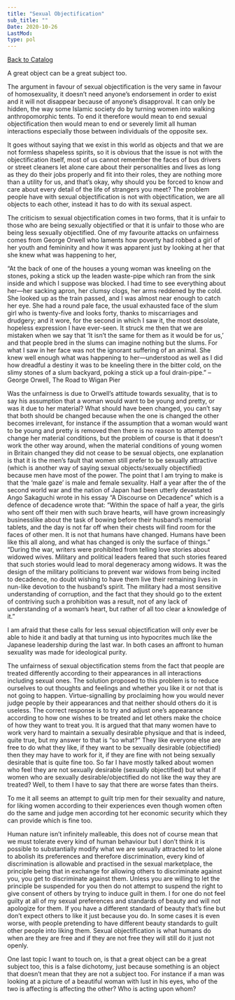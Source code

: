 ```yaml
---
title: "Sexual Objectification"
sub_title: ""
Date: 2020-10-26
LastMod:
type: pol
---
```


[Back to Catalog](/)

A great object can be a great subject too.

The argument in favour of sexual objectification is the very same in favour of homosexuality, it doesn’t need anyone’s endorsement in order to exist and it will not disappear because of anyone’s disapproval. It can only be hidden, the way some Islamic society do by turning women into walking anthropomorphic tents. To end it therefore would mean to end sexual objectification then would mean to end or severely limit all human interactions especially those between individuals of the opposite sex.

It goes without saying that we exist in this world as objects and that we are not formless shapeless spirits, so it is obvious that the issue is not with the objectification itself, most of us cannot remember the faces of bus drivers or street cleaners let alone care about their personalities and lives as long as they do their jobs properly and fit into their roles, they are nothing more than a utility for us, and that’s okay, why should you be forced to know and care about every detail of the life of strangers you meet? The problem people have with sexual objectification is not with objectification, we are all objects to each other, instead it has to do with its sexual aspect.

The criticism to sexual objectification comes in two forms, that it is unfair to those who are being sexually objectified or that it is unfair to those who are being less sexually objectified. One of my favourite attacks on unfairness comes from George Orwell who laments how poverty had robbed a girl of her youth and femininity and how it was apparent just by looking at her that she knew what was happening to her,

“At the back of one of the houses a young woman was kneeling on the stones, poking a stick up the leaden waste-pipe which ran from the sink inside and which I suppose was blocked. I had time to see everything about her—her sacking apron, her clumsy clogs, her arms reddened by the cold. She looked up as the train passed, and I was almost near enough to catch her eye. She had a round pale face, the usual exhausted face of the slum girl who is twenty-five and looks forty, thanks to miscarriages and drudgery; and it wore, for the second in which I saw it, the most desolate, hopeless expression I have ever-seen. It struck me then that we are mistaken when we say that ‘It isn’t the same for them as it would be for us,’ and that people bred in the slums can imagine nothing but the slums. For what I saw in her face was not the ignorant suffering of an animal. She knew well enough what was happening to her—understood as well as I did how dreadful a destiny it was to be kneeling there in the bitter cold, on the slimy stones of a slum backyard, poking a stick up a foul drain-pipe.” – George Orwell, The Road to Wigan Pier

Was the unfairness is due to Orwell’s attitude towards sexuality, that is to say his assumption that a woman would want to be young and pretty, or was it due to her material? What should have been changed, you can’t say that both should be changed because when the one is changed the other becomes irrelevant, for instance if the assumption that a woman would want to be young and pretty is removed then there is no reason to attempt to change her material conditions, but the problem of course is that it doesn’t work the other way around, when the material conditions of young women in Britain changed they did not cease to be sexual objects, one explanation is that it is the men’s fault that women still prefer to be sexually attractive (which is another way of saying sexual objects/sexually objectified) because men have most of the power. The point that I am trying to make is that the ‘male gaze’ is male and female sexuality. Half a year after the of the second world war and the nation of Japan had been utterly devastated Ango Sakaguchi wrote in his essay “A Discourse on Decadence” which is a defence of decadence wrote that: “Within the space of half a year, the girls who sent off their men with such brave hearts, will have grown increasingly businesslike about the task of bowing before their husband’s memorial tablets, and the day is not far off when their chests will find room for the faces of other men. It is not that humans have changed. Humans have been like this all along, and what has changed is only the surface of things.” “During the war, writers were prohibited from telling love stories about widowed wives. Military and political leaders feared that such stories feared that such stories would lead to moral degeneracy among widows. It was the design of the military politicians to prevent war widows from being incited to decadence, no doubt wishing to have them live their remaining lives in nun-like devotion to the husband’s spirit. The military had a most sensitive understanding of corruption, and the fact that they should go to the extent of contriving such a prohibition was a result, not of any lack of understanding of a woman’s heart, but rather of all too clear a knowledge of it.”

I am afraid that these calls for less sexual objectification will only ever be able to hide it and badly at that turning us into hypocrites much like the Japanese leadership during the last war. In both cases an affront to human sexuality was made for ideological purity.

The unfairness of sexual objectification stems from the fact that people are treated differently according to their appearances in all interactions including sexual ones. The solution proposed to this problem is to reduce ourselves to out thoughts and feelings and whether you like it or not that is not going to happen. Virtue-signalling by proclaiming how you would never judge people by their appearances and that neither should others do it is useless. The correct response is to try and adjust one’s appearance according to how one wishes to be treated and let others make the choice of how they want to treat you. It is argued that that many women have to work very hard to maintain a sexually desirable physique and that is indeed, quite true, but my answer to that is “so what?” They like everyone else are free to do what they like, if they want to be sexually desirable (objectified) then they may have to work for it, if they are fine with not being sexually desirable that is quite fine too. So far I have mostly talked about women who feel they are not sexually desirable (sexually objectified) but what if women who are sexually desirable/objectified do not like the way they are treated? Well, to them I have to say that there are worse fates than theirs.

To me it all seems an attempt to guilt trip men for their sexuality and nature, for liking women according to their experiences even though women often do the same and judge men according tot her economic security which they can provide which is fine too.

Human nature isn’t infinitely malleable, this does not of course mean that we must tolerate every kind of human behaviour but I don’t think it is possible to substantially modify what we are sexually attracted to let alone to abolish its preferences and therefore discrimination, every kind of discrimination is allowable and practised in the sexual marketplace, the principle being that in exchange for allowing others to discriminate against you, you get to discriminate against them. Unless you are willing to let the principle be suspended for you then do not attempt to suspend the right to give consent of others by trying to induce guilt in them. I for one do not feel guilty at all of my sexual preferences and standards of beauty and will not apologize for them. If you have a different standard of beauty that’s fine but don’t expect others to like it just because you do. In some cases it is even worse, with people pretending to have different beauty standards to guilt other people into liking them. Sexual objectification is what humans do when are they are free and if they are not free they will still do it just not openly.

One last topic I want to touch on, is that a great object can be a great subject too, this is a false dichotomy, just because something is an object that doesn’t mean that they are not a subject too. For instance if a man was looking at a picture of a beautiful woman with lust in his eyes, who of the two is affecting is affecting the other? Who is acting upon whom?
